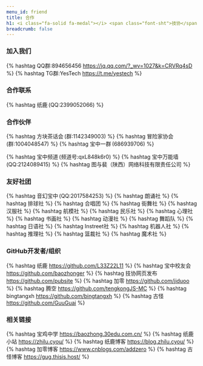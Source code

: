 ```yaml
---
menu_id: friend
title: 合作
h1: <i class="fa-solid fa-medal"></i> <span class="font-sht">技协</span>伙伴
breadcrumb: false
---
```


### 加入我们
{% hashtag QQ群:894656456 https://jq.qq.com/?_wv=1027&k=CRVRq4sD %}
{% hashtag TG群:YesTech https://t.me/yestech %}

### 合作联系
{% hashtag 纸鹿 (QQ:2399052066) %}

### <i class="fa-solid fa-medal"></i> 合作伙伴
{% hashtag 方块茶话会 (群:1142349003) %}
{% hashtag 冒险家协会 (群:1004048547) %}
{% hashtag 宝中一群 (686939706) %}
<!-- {% hashtag 宝中二群 (725051196) %} -->
<!-- {% hashtag 宝中志愿帮 (群:458878393) %} -->
<!-- {% hashtag 宝中24届群 (群:792851903) %} -->
{% hashtag 宝中频道 (频道号:qxL848k6r0) %}
{% hashtag 宝中万能墙 (QQ:2124089415) %}
{% hashtag 图与裴（陕西）网络科技有限责任公司 %}

### <i class="fa-solid fa-user-group"></i> 友好社团
{% hashtag 音幻宝中 (QQ:2017584253) %}
{% hashtag 朗诵社 %}
{% hashtag 排球社 %}
{% hashtag 合唱团 %}
{% hashtag 街舞社 %}
{% hashtag 汉服社 %}
{% hashtag 航模社 %}
{% hashtag 民乐社 %}
{% hashtag 心理社 %}
{% hashtag 书画社 %}
{% hashtag 动漫社 %}
{% hashtag 舞蹈队 %}
{% hashtag 日语社 %}
{% hashtag Instreet社 %}
{% hashtag 机器人社 %}
{% hashtag 推理社 %}
{% hashtag 篮裁社 %}
{% hashtag 魔术社 %}

### <i class="fa-brands fa-github"></i>GitHub开发者/组织
{% hashtag 纸鹿 https://github.com/L33Z22L11 %}
{% hashtag 宝中校友会 https://github.com/baozhonger %}
{% hashtag 技协网页发布 https://github.com/pubsite %}
{% hashtag 加零 https://github.com/jiduoo %}
{% hashtag 腾空 https://github.com/tengkongJS-MC %}
{% hashtag bingtangxh https://github.com/bingtangxh %}
{% hashtag 古怪 https://github.com/GuuGuai %}

### <i class="fa-solid fa-link"></i>相关链接
{% hashtag 宝鸡中学 https://baozhong.30edu.com.cn/ %}
{% hashtag 纸鹿小站 https://zhilu.cyou/ %}
{% hashtag 纸鹿博客 https://blog.zhilu.cyou/ %}
{% hashtag 加零博客 https://www.cnblogs.com/addzero %}
{% hashtag 古怪博客 https://gug.thisis.host/ %}
<!-- {% hashtag 方块茶话会 https://b5e920.bk-free02.com/ %} -->
<!-- {% hashtag 22届16班 https://16.thisis.host/ %} -->

